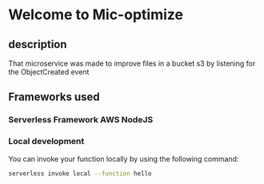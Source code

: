# Welcome to Mic-optimize
## description
That microservice was made to improve files in a bucket s3 by listening for the ObjectCreated event

## Frameworks used

### Serverless Framework AWS NodeJS

### Local development

You can invoke your function locally by using the following command:

```bash
serverless invoke local --function hello
```

